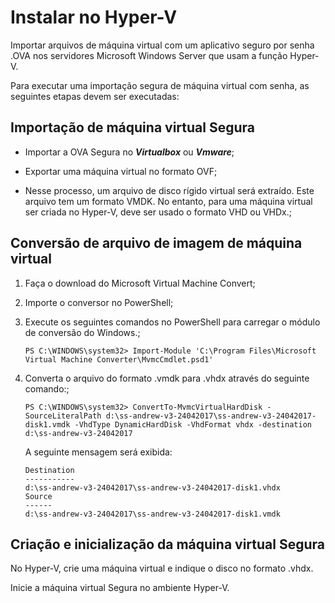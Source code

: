 # Instalar no Hyper-V

Importar arquivos de máquina virtual com um aplicativo seguro por senha .OVA nos servidores Microsoft Windows Server que usam a função Hyper-V.

Para executar uma importação segura de máquina virtual com senha, as seguintes etapas devem ser executadas:

## Importação de máquina virtual Segura

- Importar a OVA Segura no ***Virtualbox*** ou ***Vmware***;

- Exportar uma máquina virtual no formato OVF;

- Nesse processo, um arquivo de disco rígido virtual será extraído. Este arquivo tem um formato VMDK. No entanto, para uma máquina virtual ser criada no Hyper-V, deve ser usado o formato VHD ou VHDx.;

## Conversão de arquivo de imagem de máquina virtual

1. Faça o download do Microsoft Virtual Machine Convert;

2. Importe o conversor no PowerShell;

3. Execute os seguintes comandos no PowerShell para carregar o módulo de conversão do Windows.;

    ```shell
    PS C:\WINDOWS\system32> Import-Module 'C:\Program Files\Microsoft Virtual Machine Converter\MvmcCmdlet.psd1'
    ```

4. Converta o arquivo do formato .vmdk para .vhdx através do seguinte comando:;

    ```shell
    PS C:\WINDOWS\system32> ConvertTo-MvmcVirtualHardDisk -SourceLiteralPath d:\ss-andrew-v3-24042017\ss-andrew-v3-24042017-disk1.vmdk -VhdType DynamicHardDisk -VhdFormat vhdx -destination d:\ss-andrew-v3-24042017
    ```

    A seguinte mensagem será exibida:

    ```shell
    Destination
    -----------
    d:\ss-andrew-v3-24042017\ss-andrew-v3-24042017-disk1.vhdx
    Source
    ------
    d:\ss-andrew-v3-24042017\ss-andrew-v3-24042017-disk1.vmdk
    ```

## Criação e inicialização da máquina virtual Segura

No Hyper-V, crie uma máquina virtual e indique o disco no formato .vhdx.

Inicie a máquina virtual Segura no ambiente Hyper-V.
